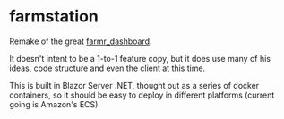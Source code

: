 # farmstation

Remake of the great [farmr_dashboard](https://github.com/josea/farmr_dashboard).

It doesn't intent to be a 1-to-1 feature copy, but it does use many of his ideas, code structure and even the client at this time. 

This is built in Blazor Server .NET, thought out as a series of docker containers, so it should be easy to deploy in different platforms (current going is Amazon's ECS).
